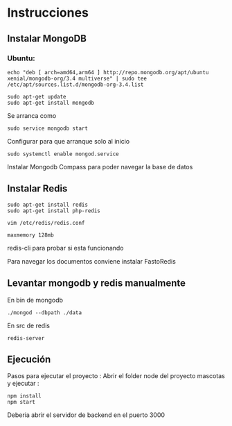 # Instrucciones

## Instalar MongoDB

### Ubuntu:

```
echo "deb [ arch=amd64,arm64 ] http://repo.mongodb.org/apt/ubuntu xenial/mongodb-org/3.4 multiverse" | sudo tee /etc/apt/sources.list.d/mongodb-org-3.4.list
```

```
sudo apt-get update
sudo apt-get install mongodb
```
Se arranca como

```
sudo service mongodb start
```
Configurar para que arranque solo al inicio

```
sudo systemctl enable mongod.service
```

Instalar Mongodb Compass para poder navegar la base de datos

## Instalar Redis

```
sudo apt-get install redis
sudo apt-get install php-redis
```

```
vim /etc/redis/redis.conf
```

```
maxmemory 128mb
```

redis-cli para probar si esta funcionando

Para navegar los documentos conviene instalar FastoRedis

## Levantar mongodb y redis manualmente

En bin de mongodb

```
./mongod --dbpath ./data
```

En src de redis
```
redis-server
```

## Ejecución

Pasos para ejecutar el proyecto :
Abrir el folder node del proyecto mascotas y ejecutar :

```
npm install
npm start
```

Deberia abrir el servidor de backend en el puerto 3000

